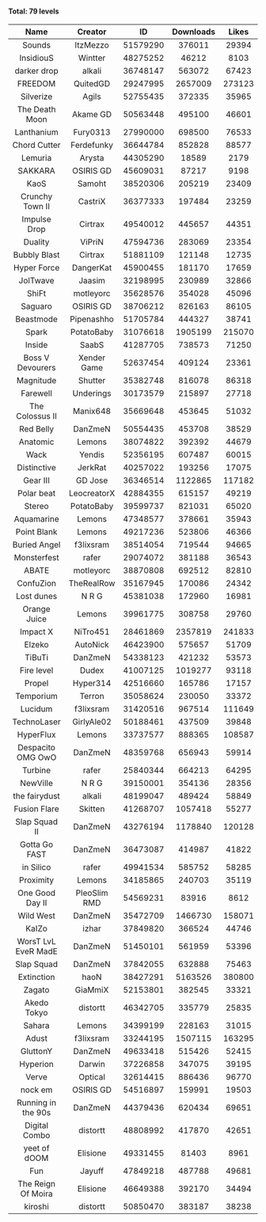 #### Total: 79 levels

| Name | Creator | ID | Downloads | Likes |
|:---:|:---:|:---:|:---:|:---:|
| Sounds | ItzMezzo | 51579290 | 376011 | 29394
| InsidiouS | Wintter | 48275252 | 46212 | 8103
| darker drop | alkali | 36748147 | 563072 | 67423
| FREEDOM | QuitedGD | 29247995 | 2657009 | 273123
| Silverize | Agils | 52755435 | 372335 | 35965
| The Death Moon | Akame GD | 50563448 | 495100 | 46601
| Lanthanium | Fury0313 | 27990000 | 698500 | 76533
| Chord Cutter | Ferdefunky | 36644784 | 852828 | 88577
| Lemuria | Arysta | 44305290 | 18589 | 2179
| SAKKARA | OSIRIS GD | 45609031 | 87217 | 9198
| KaoS | Samoht | 38520306 | 205219 | 23409
| Crunchy Town II | CastriX | 36377333 | 197484 | 23259
| Impulse Drop  | Cirtrax | 49540012 | 445657 | 44351
| Duality | ViPriN | 47594736 | 283069 | 23354
| Bubbly Blast | Cirtrax | 51881109 | 121148 | 12735
| Hyper Force | DangerKat | 45900455 | 181170 | 17659
| JolTwave | Jaasim | 32198995 | 230989 | 32866
| ShiFt | motleyorc | 35628576 | 354028 | 45096
| Saguaro | OSIRIS GD | 38706212 | 826163 | 86105
| Beastmode | Pipenashho | 51705784 | 444327 | 38741
| Spark | PotatoBaby | 31076618 | 1905199 | 215070
| Inside | SaabS | 41287705 | 738573 | 71250
| Boss V Devourers | Xender Game | 52637454 | 409124 | 23361
| Magnitude | Shutter | 35382748 | 816078 | 86318
| Farewell | Underings | 30173579 | 215897 | 27718
| The Colossus II | Manix648 | 35669648 | 453645 | 51032
| Red Belly | DanZmeN | 50554435 | 453708 | 38529
| Anatomic | Lemons | 38074822 | 392392 | 44679
| Wack | Yendis | 52356195 | 607487 | 60015
| Distinctive | JerkRat | 40257022 | 193256 | 17075
| Gear III | GD Jose | 36346514 | 1122865 | 117182
| Polar beat | LeocreatorX | 42884355 | 615157 | 49219
| Stereo | PotatoBaby | 39599737 | 821031 | 65020
| Aquamarine | Lemons | 47348577 | 378661 | 35943
| Point Blank | Lemons | 49217236 | 523806 | 46366
| Buried Angel | f3lixsram | 38514054 | 719544 | 94665
| Monsterfest | rafer | 29074072 | 381188 | 36543
| ABATE | motleyorc | 38870808 | 692512 | 82810
| ConfuZion | TheRealRow | 35167945 | 170086 | 24342
| Lost dunes | N R G | 45381038 | 172960 | 16981
| Orange Juice | Lemons | 39961775 | 308758 | 29760
| Impact X | NiTro451 | 28461869 | 2357819 | 241833
| Elzeko | AutoNick | 46423900 | 575657 | 51709
| TiBuTi | DanZmeN | 54338123 | 421232 | 53573
| Fire level | Dudex | 41007125 | 1019277 | 93118
| Propel | Hyper314 | 42516660 | 165786 | 17157
| Temporium | Terron | 35058624 | 230050 | 33372
| Lucidum | f3lixsram | 31420516 | 967514 | 111649
| TechnoLaser | GirlyAle02 | 50188461 | 437509 | 39848
| HyperFlux | Lemons | 33737577 | 888365 | 108587
| Despacito OMG OwO | DanZmeN | 48359768 | 656943 | 59914
| Turbine | rafer | 25840344 | 664213 | 64295
| NewVille | N R G | 39150001 | 354136 | 28356
| the fairydust | alkali | 48199047 | 489424 | 58849
| Fusion Flare | Skitten | 41268707 | 1057418 | 55277
| Slap Squad II | DanZmeN | 43276194 | 1178840 | 120128
| Gotta Go FAST | DanZmeN | 36473087 | 414987 | 41822
| in Silico | rafer | 49941534 | 585752 | 58285
| Proximity | Lemons | 34185865 | 240703 | 35119
| One Good Day II | PleoSlim RMD | 54569231 | 83916 | 8612
| Wild West | DanZmeN | 35472709 | 1466730 | 158071
| KaIZo | izhar | 37849820 | 366524 | 44746
| WorsT LvL EveR MadE | DanZmeN | 51450101 | 561959 | 53396
| Slap Squad | DanZmeN | 37842055 | 632888 | 75463
| Extinction | haoN | 38427291 | 5163526 | 380800
| Zagato | GiaMmiX | 52153801 | 382545 | 33321
| Akedo Tokyo | distortt | 46342705 | 335779 | 25835
| Sahara | Lemons | 34399199 | 228163 | 31015
| Adust | f3lixsram | 33244195 | 1507115 | 163295
| GluttonY | DanZmeN | 49633418 | 515426 | 52415
| Hyperion | Darwin | 37226858 | 347075 | 39195
| Verve | Optical | 32614415 | 886436 | 96770
| nock em | OSIRIS GD | 54516897 | 159991 | 19503
| Running in the 90s | DanZmeN | 44379436 | 620434 | 69651
| Digital Combo | distortt | 48808992 | 417870 | 42651
| yeet of dOOM | Elisione | 49331455 | 81403 | 8961
| Fun | Jayuff | 47849218 | 487788 | 49681
| The Reign Of Moira | Elisione | 46649388 | 392170 | 34494
| kiroshi | distortt | 50850470 | 383187 | 38238
